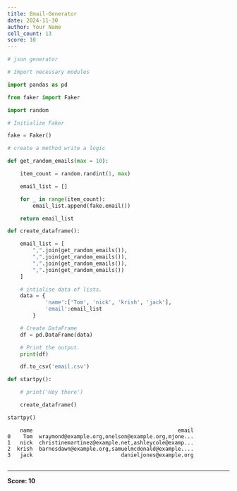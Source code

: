 ```yaml
---
title: Email-Generator
date: 2024-11-30
author: Your Name
cell_count: 13
score: 10
---
```


```python
# json generator
```


```python
# Import necessary modules
```


```python
import pandas as pd
```


```python
from faker import Faker
```


```python
import random
```


```python
# Initialize Faker
```


```python
fake = Faker()
```


```python
# create a method write a logic
```


```python
def get_random_emails(max = 10):

    item_count = random.randint(1, max)

    email_list = []

    for _ in range(item_count):
        email_list.append(fake.email())

    return email_list
```


```python
def create_dataframe():

    email_list = [
        ",".join(get_random_emails()),
        ",".join(get_random_emails()),
        ",".join(get_random_emails()),
        ",".join(get_random_emails())
    ]

    # intialise data of lists.
    data = {
            'name':['Tom', 'nick', 'krish', 'jack'],
            'email':email_list
        }

    # Create DataFrame
    df = pd.DataFrame(data)

    # Print the output.
    print(df)

    df.to_csv('email.csv')
```


```python
def startpy():

    # print('Hey there')

    create_dataframe()
```


```python
startpy()
```

        name                                              email
    0    Tom  wraymond@example.org,onelson@example.org,mjone...
    1   nick  christinemartinez@example.net,ashleycole@examp...
    2  krish  barnesdawn@example.org,samuelmcdonald@example....
    3   jack                            danieljones@example.org



```python

```


---
**Score: 10**
